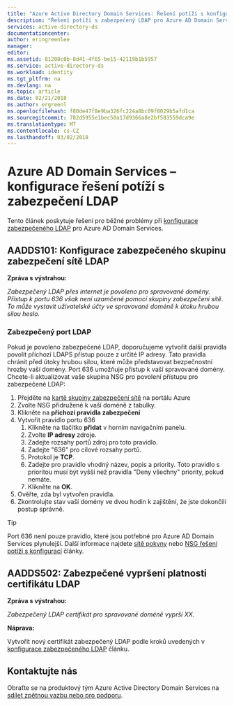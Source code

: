 ```yaml
---
title: "Azure Active Directory Domain Services: Řešení potíží s konfigurací zabezpečení LDAP | Microsoft Docs"
description: "Řešení potíží s zabezpečený LDAP pro Azure AD Domain Services"
services: active-directory-ds
documentationcenter: 
author: eringreenlee
manager: 
editor: 
ms.assetid: 81208c0b-8d41-4f65-be15-42119b1b5957
ms.service: active-directory-ds
ms.workload: identity
ms.tgt_pltfrm: na
ms.devlang: na
ms.topic: article
ms.date: 02/21/2018
ms.author: ergreenl
ms.openlocfilehash: f80de47f8e9ba326fc224a8bc09f8029b5afd1ca
ms.sourcegitcommit: 782d5955e1bec50a17d9366a8e2bf583559dca9e
ms.translationtype: MT
ms.contentlocale: cs-CZ
ms.lasthandoff: 03/02/2018
---
```

# <a name="azure-ad-domain-services---troubleshooting-secure-ldap-configuration"></a>Azure AD Domain Services – konfigurace řešení potíží s zabezpečení LDAP

Tento článek poskytuje řešení pro běžné problémy při [konfigurace zabezpečeného LDAP](active-directory-ds-admin-guide-configure-secure-ldap.md) pro Azure AD Domain Services.

## <a name="aadds101-secure-ldap-network-security-group-configuration"></a>AADDS101: Konfigurace zabezpečeného skupinu zabezpečení sítě LDAP

**Zpráva s výstrahou:**

*Zabezpečený LDAP přes internet je povoleno pro spravované domény. Přístup k portu 636 však není uzamčené pomocí skupiny zabezpečení sítě. To může vystavit uživatelské účty ve spravované doméně k útoku hrubou silou heslo.*

### <a name="secure-ldap-port"></a>Zabezpečený port LDAP

Pokud je povoleno zabezpečené LDAP, doporučujeme vytvořit další pravidla povolit příchozí LDAPS přístup pouze z určité IP adresy. Tato pravidla chránit před útoky hrubou silou, které může představovat bezpečnostní hrozby vaší domény. Port 636 umožňuje přístup k vaší spravované domény. Chcete-li aktualizovat vaše skupina NSG pro povolení přístupu pro zabezpečené LDAP:

1. Přejděte na [kartě skupiny zabezpečení sítě](https://portal.azure.com/#blade/HubsExtension/Resources/resourceType/Microsoft.Network%2FNetworkSecurityGroups) na portálu Azure
2. Zvolte NSG přidružené k vaší doméně z tabulky.
3. Klikněte na **příchozí pravidla zabezpečení**
4. Vytvořit pravidlo portu 636
   1. Klikněte na tlačítko **přidat** v horním navigačním panelu.
   2. Zvolte **IP adresy** zdroje.
   3. Zadejte rozsahy portů zdroj pro toto pravidlo.
   4. Zadejte "636" pro cílové rozsahy portů.
   5. Protokol je **TCP**.
   6. Zadejte pro pravidlo vhodný název, popis a priority. Toto pravidlo s prioritou musí být vyšší než pravidla "Deny všechny" priority, pokud nemáte.
   7. Klikněte na **OK**.
5. Ověřte, zda byl vytvořen pravidla.
6. Zkontrolujte stav vaší domény ve dvou hodin k zajištění, že jste dokončili postup správně.

> [!TIP]
> Port 636 není pouze pravidlo, které jsou potřebné pro Azure AD Domain Services plynulejší. Další informace najdete [sítě pokyny](active-directory-ds-networking.md) nebo [NSG řešení potíží s konfigurací](active-directory-ds-troubleshoot-nsg.md) články.
>

## <a name="aadds502-secure-ldap-certificate-expiring"></a>AADDS502: Zabezpečené vypršení platnosti certifikátu LDAP

**Zpráva s výstrahou:**

*Zabezpečený LDAP certifikát pro spravované doméně vyprší XX.*

**Náprava:**

Vytvořit nový certifikát zabezpečený LDAP podle kroků uvedených v [konfigurace zabezpečeného LDAP](active-directory-ds-admin-guide-configure-secure-ldap.md) článku.

## <a name="contact-us"></a>Kontaktujte nás
Obraťte se na produktový tým Azure Active Directory Domain Services na [sdílet zpětnou vazbu nebo pro podporu](active-directory-ds-contact-us.md).
